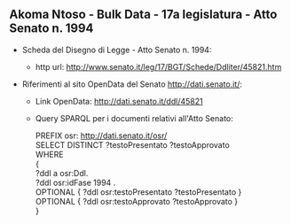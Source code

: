 ## Akoma Ntoso - Bulk Data - 17a legislatura - Atto Senato n. 1994 ##

* Scheda del Disegno di Legge - Atto Senato n. 1994:
	* http url: http://www.senato.it/leg/17/BGT/Schede/Ddliter/45821.htm

* Riferimenti al sito OpenData del Senato http://dati.senato.it/:
	* Link OpenData: http://dati.senato.it/ddl/45821
	* Query SPARQL per i documenti relativi all'Atto Senato:

        PREFIX osr: <http://dati.senato.it/osr/>  
		SELECT DISTINCT ?testoPresentato ?testoApprovato  
		WHERE  
		{  
		    ?ddl a osr:Ddl.  
		    ?ddl osr:idFase 1994 .  
		    OPTIONAL { ?ddl osr:testoPresentato ?testoPresentato }  
		    OPTIONAL { ?ddl osr:testoApprovato ?testoApprovato }  
		}
		
